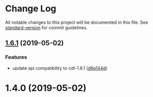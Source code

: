 # Change Log

All notable changes to this project will be documented in this file. See [standard-version](https://github.com/conventional-changelog/standard-version) for commit guidelines.

## [1.6.1](https://github.com/oraclize/eos-api/compare/v1.4.0...v1.6.1) (2019-05-02)


### Features

* update api compatibility to cdt-1.6.1 ([d6e144d](https://github.com/oraclize/eos-api/commit/d6e144d))



# 1.4.0 (2019-05-02)
